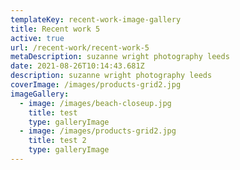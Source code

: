 ```yaml
---
templateKey: recent-work-image-gallery
title: Recent work 5
active: true
url: /recent-work/recent-work-5
metaDescription: suzanne wright photography leeds
date: 2021-08-26T10:14:43.681Z
description: suzanne wright photography leeds
coverImage: /images/products-grid2.jpg
imageGallery:
  - image: /images/beach-closeup.jpg
    title: test
    type: galleryImage
  - image: /images/products-grid2.jpg
    title: test 2
    type: galleryImage
---
```


